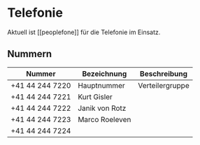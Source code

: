 # Telefonie

Aktuell ist [[peoplefone]] für die Telefonie im Einsatz.

## Nummern

| Nummer          | Bezeichnung    | Beschreibung    |
| --------------- | -------------- | --------------- |
| +41 44 244 7220 | Hauptnummer    | Verteilergruppe |
| +41 44 244 7221 | Kurt Gisler    |                 |
| +41 44 244 7222 | Janik von Rotz |                 |
| +41 44 244 7223 | Marco Roeleven |                 |
| +41 44 244 7224 |                |                 |
